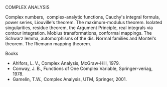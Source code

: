 ---
---
COMPLEX ANALYSIS

Complex numbers,  complex-analytic functions, Cauchy's integral formula,  power
series, Liouville's theorem. The maximum-modulus theorem. Isolated
singularities, residue theorem, the Argument Principle, real integrals via
contour integration. Mobius transformations, conformal mappings. The Schwarz
lemma, automorphisms of the dis. Normal families and Montel's theorem. The
Riemann mapping theorem.
 

Books

* Ahlfors, L. V., Complex Analysis, McGraw-Hill, 1979.
* Conway, J. B., Functions of One Complex Variable, Springer-veriag, 1978.
* Gamelin, T.W., Complex Analysis, UTM, Springer, 2001.
   

